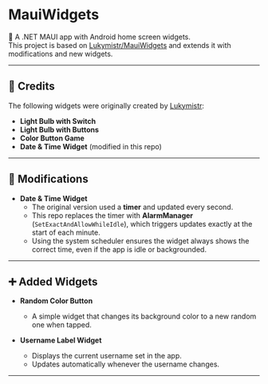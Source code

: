 # MauiWidgets

📱 A .NET MAUI app with Android home screen widgets.  
This project is based on [Lukymistr/MauiWidgets](https://github.com/Lukymistr/MauiWidgets) and extends it with modifications and new widgets.

---

## 📝 Credits

The following widgets were originally created by [Lukymistr](https://github.com/Lukymistr):

- **Light Bulb with Switch**  
- **Light Bulb with Buttons**  
- **Color Button Game**  
- **Date & Time Widget** (modified in this repo)

---

## 🔧 Modifications

- **Date & Time Widget**  
  - The original version used a **timer** and updated every second.
  - This repo replaces the timer with **AlarmManager** (`SetExactAndAllowWhileIdle`), which triggers updates exactly at the start of each minute.  
  - Using the system scheduler ensures the widget always shows the correct time, even if the app is idle or backgrounded.

---

## ➕ Added Widgets

- **Random Color Button**  
  - A simple widget that changes its background color to a new random one when tapped.  

- **Username Label Widget**  
  - Displays the current username set in the app.  
  - Updates automatically whenever the username changes.  

---
